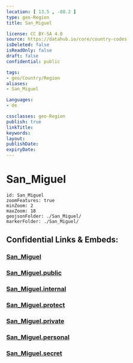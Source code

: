 ```yaml
---
location: [ 13.5 , -88.2 ] 
type: geo-Region
title: San_Miguel

license: CC BY-SA 4.0
source: https://datahub.io/core/country-codes
isDeleted: false
isReadOnly: false
draft: false
confidential: public

tags:
- geo/Country/Region
aliases:
- San_Miguel

Languages:
- de

cssclasses: geo-Region
publish: true
linkTitle: 
keywords: 
layout: 
publishDate: 
expiryDate: 
---
```


# San_Miguel

```leaflet
id: San_Miguel
zoomFeatures: true 
minZoom: 2 
maxZoom: 18
geojsonFolder: ./San_Miguel/
markerFolder: ./San_Miguel/
```


## Confidential Links & Embeds: 

### [San_Miguel](/_Standards/Earth/Continent/America~Central/El_Salvador/Departments~El_Salvador/San_Miguel.md) 

### [San_Miguel.public](/_public/Earth/Continent/America~Central/El_Salvador/Departments~El_Salvador/San_Miguel.public.md) 

### [San_Miguel.internal](/_internal/Earth/Continent/America~Central/El_Salvador/Departments~El_Salvador/San_Miguel.internal.md) 

### [San_Miguel.protect](/_protect/Earth/Continent/America~Central/El_Salvador/Departments~El_Salvador/San_Miguel.protect.md) 

### [San_Miguel.private](/_private/Earth/Continent/America~Central/El_Salvador/Departments~El_Salvador/San_Miguel.private.md) 

### [San_Miguel.personal](/_personal/Earth/Continent/America~Central/El_Salvador/Departments~El_Salvador/San_Miguel.personal.md) 

### [San_Miguel.secret](/_secret/Earth/Continent/America~Central/El_Salvador/Departments~El_Salvador/San_Miguel.secret.md)

